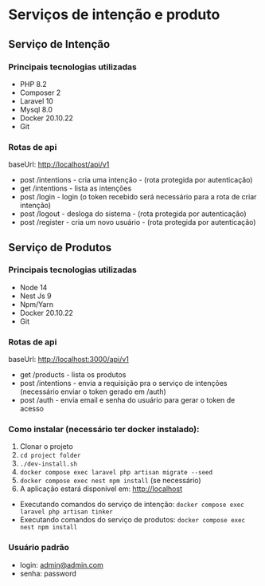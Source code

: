 # Serviços de intenção e produto
## Serviço de Intenção
### Principais tecnologias utilizadas
 - PHP 8.2
 - Composer 2
 - Laravel 10
 - Mysql 8.0
 - Docker 20.10.22
 - Git
 ### Rotas de api

baseUrl: <http://localhost/api/v1>

- post /intentions  - cria uma intenção - (rota protegida por autenticação)
- get  /intentions - lista as intenções
- post /login - login (o token recebido será necessário para a rota de criar intenção)
- post /logout - desloga do sistema - (rota protegida por autenticação)
- post /register - cria um novo usuário - (rota protegida por autenticação)
## Serviço de Produtos
### Principais tecnologias utilizadas
 - Node 14
 - Nest Js 9
 - Npm/Yarn 
 - Docker 20.10.22
 - Git
 ### Rotas de api
baseUrl: <http://localhost:3000/api/v1>

- get /products - lista os produtos
- post /intentions - envia a requisição pra o serviço de intenções (necessário enviar o token gerado em /auth)
- post /auth - envia email e senha do usuário para gerar o token de acesso 
### Como instalar (necessário ter docker instalado):
 1. Clonar o projeto
 2. `cd project folder`
 3. `./dev-install.sh`
 4. `docker compose exec laravel php artisan migrate --seed` 
 5. `docker compose exec nest npm install` (se necessário)
 6. A aplicação estará disponível em: <http://localhost>
 - Executando comandos do serviço de intenção: `docker compose exec laravel php artisan tinker`
 - Executando comandos do serviço de produtos: `docker compose exec nest npm install`
### Usuário padrão
- login: admin@admin.com
- senha: password
